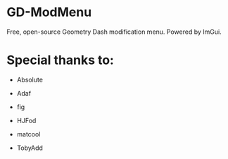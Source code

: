 # GD-ModMenu
Free, open-source Geometry Dash modification menu. Powered by ImGui.

# Special thanks to:

- Absolute

- Adaf

- fig

- HJFod

- matcool

- TobyAdd
